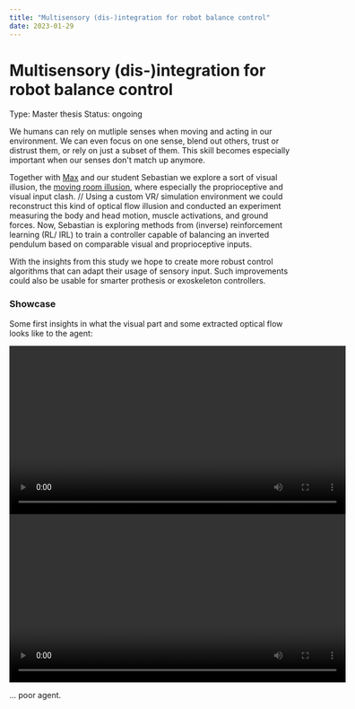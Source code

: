 ```yaml
---
title: "Multisensory (dis-)integration for robot balance control"
date: 2023-01-29
---
```


# Multisensory (dis-)integration for robot balance control

Type: Master thesis
Status: ongoing

We humans can rely on mutliple senses when moving and acting in our environment. We can even focus on one sense, blend out others, trust or distrust them, or rely on just a subset of them. This skill becomes especially important when our senses don't match up anymore.

Together with [Max](http://lauflabor.ifs-tud.de/doku.php?id=lab_members:lab_members_maximilian_alexander_stasica) and our student Sebastian we explore a sort of visual illusion, the [moving room illusion](https://www.youtube.com/watch?v=F4xenIulg_8), where especially the proprioceptive and visual input clash. //
Using a custom VR/ simulation environment we could reconstruct this kind of optical flow illusion and conducted an experiment measuring the body and head motion, muscle activations, and ground forces. Now, Sebastian is exploring methods from (inverse) reinforcement learning (RL/ IRL) to train a controller capable of balancing an inverted pendulum based on comparable visual and proprioceptive inputs. 

With the insights from this study we hope to create more robust control algorithms that can adapt their usage of sensory input. Such improvements could also be usable for smarter prothesis or exoskeleton controllers.

### Showcase
Some first insights in what the visual part and some extracted optical flow looks like to the agent:

<video controls="controls" width="600" height="300" name="Optical flow 1">
  <source src="https://uvest.github.io/figures/optical_flow_1.webm"/>
</video>

<video controls="controls" width="600" height="300" name="Optical flow 3">
  <source src="https://uvest.github.io/figures/optical_flow_3.webm"/>
</video>

... poor agent.